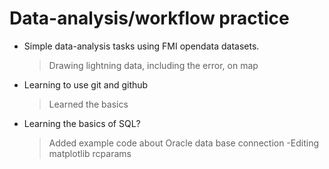 # Data-analysis/workflow practice
- Simple data-analysis tasks using FMI opendata datasets.
  >Drawing lightning data, including the error, on map
- Learning to use git and github
  >Learned the basics
- Learning the basics of SQL?
  >Added example code about Oracle data base connection
-Editing matplotlib rcparams 
